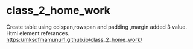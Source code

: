 # class_2_home_work
Create table using colspan,rowspan and padding ,margin added 3 value.
Html element referances.
https://mksdfmamunur1.github.io/class_2_home_work/

